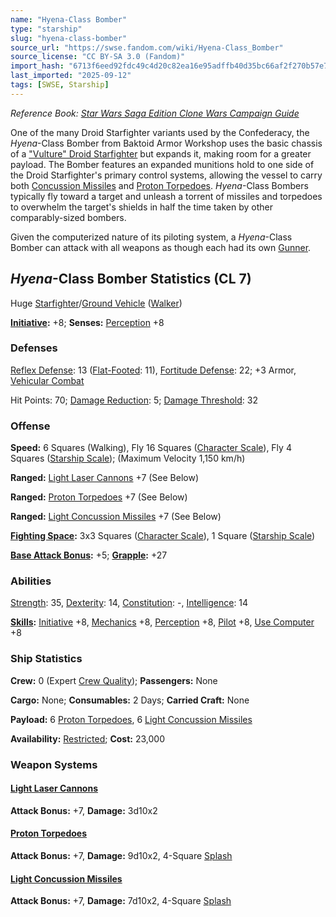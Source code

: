 ```yaml
---
name: "Hyena-Class Bomber"
type: "starship"
slug: "hyena-class-bomber"
source_url: "https://swse.fandom.com/wiki/Hyena-Class_Bomber"
source_license: "CC BY-SA 3.0 (Fandom)"
import_hash: "6713f6eed92fdc49c4d20c82ea16e95adffb40d35bc66af2f270b57e7b929717"
last_imported: "2025-09-12"
tags: [SWSE, Starship]
---
```

*Reference Book: [Star Wars Saga Edition Clone Wars Campaign Guide](https://swse.fandom.com/wiki/Star_Wars_Saga_Edition_Clone_Wars_Campaign_Guide)*

One of the many Droid Starfighter variants used by the Confederacy, the *Hyena*-Class Bomber from Baktoid Armor Workshop uses the basic chassis of a ["Vulture" Droid Starfighter](https://swse.fandom.com/wiki/"Vulture"_Droid_Starfighter) but expands it, making room for a greater payload. The Bomber features an expanded munitions hold to one side of the Droid Starfighter's primary control systems, allowing the vessel to carry both [Concussion Missiles](https://swse.fandom.com/wiki/Concussion_Missiles) and [Proton Torpedoes](https://swse.fandom.com/wiki/Proton_Torpedoes). *Hyena*-Class Bombers typically fly toward a target and unleash a torrent of missiles and torpedoes to overwhelm the target's shields in half the time taken by other comparably-sized bombers.

Given the computerized nature of its piloting system, a *Hyena*-Class Bomber can attack with all weapons as though each had its own [Gunner](https://swse.fandom.com/wiki/Gunner).
## *Hyena*-Class Bomber Statistics (CL 7)
Huge [Starfighter](https://swse.fandom.com/wiki/Starfighter)/[Ground Vehicle](https://swse.fandom.com/wiki/Ground_Vehicle) ([Walker](https://swse.fandom.com/wiki/Walker))

**[Initiative](https://swse.fandom.com/wiki/Initiative):** +8; **Senses:** [Perception](https://swse.fandom.com/wiki/Perception) +8
### Defenses
[Reflex Defense](https://swse.fandom.com/wiki/Reflex_Defense_(Vehicles)): 13 ([Flat-Footed](https://swse.fandom.com/wiki/Flat-Footed): 11), [Fortitude Defense](https://swse.fandom.com/wiki/Fortitude_Defense_(Vehicles)): 22; +3 Armor, [Vehicular Combat](https://swse.fandom.com/wiki/Vehicular_Combat)

Hit Points: 70; [Damage Reduction](https://swse.fandom.com/wiki/Damage_Reduction): 5; [Damage Threshold](https://swse.fandom.com/wiki/Damage_Threshold_(Vehicles)): 32
### Offense
**Speed:** 6 Squares (Walking), Fly 16 Squares ([Character Scale](https://swse.fandom.com/wiki/Character_Scale)), Fly 4 Squares ([Starship Scale](https://swse.fandom.com/wiki/Starship_Scale)); (Maximum Velocity 1,150 km/h)

**Ranged:** [Light Laser Cannons](https://swse.fandom.com/wiki/Light_Laser_Cannons) +7 (See Below)

**Ranged:** [Proton Torpedoes](https://swse.fandom.com/wiki/Proton_Torpedoes) +7 (See Below)

**Ranged:** [Light Concussion Missiles](https://swse.fandom.com/wiki/Light_Concussion_Missiles) +7 (See Below)

**[Fighting Space](https://swse.fandom.com/wiki/Fighting_Space):** 3x3 Squares ([Character Scale](https://swse.fandom.com/wiki/Character_Scale)), 1 Square ([Starship Scale](https://swse.fandom.com/wiki/Starship_Scale))

**[Base Attack Bonus](https://swse.fandom.com/wiki/Base_Attack_Bonus):** +5; **[Grapple](https://swse.fandom.com/wiki/Grapple):** +27
### Abilities
[Strength](https://swse.fandom.com/wiki/Strength): 35, [Dexterity](https://swse.fandom.com/wiki/Dexterity): 14, [Constitution](https://swse.fandom.com/wiki/Constitution): -, [Intelligence](https://swse.fandom.com/wiki/Intelligence): 14

**[Skills](https://swse.fandom.com/wiki/Skills):** [Initiative](https://swse.fandom.com/wiki/Initiative) +8, [Mechanics](https://swse.fandom.com/wiki/Mechanics) +8, [Perception](https://swse.fandom.com/wiki/Perception) +8, [Pilot](https://swse.fandom.com/wiki/Pilot) +8, [Use Computer](https://swse.fandom.com/wiki/Use_Computer) +8
### Ship Statistics
**Crew:** 0 (Expert [Crew Quality](https://swse.fandom.com/wiki/Crew_Quality)); **Passengers:** None

**Cargo:** None; **Consumables:** 2 Days; **Carried Craft:** None

**Payload:** 6 [Proton Torpedoes](https://swse.fandom.com/wiki/Proton_Torpedoes), 6 [Light Concussion Missiles](https://swse.fandom.com/wiki/Light_Concussion_Missiles)

**Availability:** [Restricted](https://swse.fandom.com/wiki/Restricted); **Cost:** 23,000
### Weapon Systems
#### **[Light Laser Cannons](https://swse.fandom.com/wiki/Light_Laser_Cannons)**
**Attack Bonus:** +7, **Damage:** 3d10x2

#### **[Proton Torpedoes](https://swse.fandom.com/wiki/Proton_Torpedoes)**
**Attack Bonus:** +7, **Damage:** 9d10x2, 4-Square [Splash](https://swse.fandom.com/wiki/Splash)
#### **[Light Concussion Missiles](https://swse.fandom.com/wiki/Light_Concussion_Missiles)**
**Attack Bonus:** +7, **Damage:** 7d10x2, 4-Square [Splash](https://swse.fandom.com/wiki/Splash)